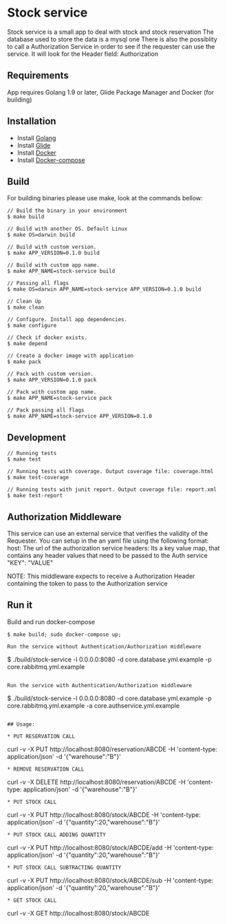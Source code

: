 # Stock service
Stock service is a small app to deal with stock and stock reservation
The database used to store the data is a mysql one
There is also the possiblity to call a Authorization Service in order to see if the requester can use the service.
It will look for the Header field: Authorization

## Requirements
App requires Golang 1.9 or later, Glide Package Manager and Docker (for building)

## Installation
- Install [Golang](https://golang.org/doc/install)
- Install [Glide](https://glide.sh)
- Install [Docker](https://www.docker.com/)
- Install [Docker-compose](https://docs.docker.com/compose/)

## Build
For building binaries please use make, look at the commands bellow:

```
// Build the binary in your environment
$ make build

// Build with another OS. Default Linux
$ make OS=darwin build

// Build with custom version.
$ make APP_VERSION=0.1.0 build

// Build with custom app name.
$ make APP_NAME=stock-service build

// Passing all flags
$ make OS=darwin APP_NAME=stock-service APP_VERSION=0.1.0 build

// Clean Up
$ make clean

// Configure. Install app dependencies.
$ make configure

// Check if docker exists.
$ make depend

// Create a docker image with application
$ make pack

// Pack with custom version.
$ make APP_VERSION=0.1.0 pack

// Pack with custom app name.
$ make APP_NAME=stock-service pack

// Pack passing all flags
$ make APP_NAME=stock-service APP_VERSION=0.1.0
```

## Development
```
// Running tests
$ make test

// Running tests with coverage. Output coverage file: coverage.html
$ make test-coverage

// Running tests with junit report. Output coverage file: report.xml
$ make test-report
```

## Authorization Middleware
This service can use an external service that verifies the validity of the Requester.
You can setup in the an yaml file using the following format:
	host: The url of the authorization service
	headers: Its a key value map, that contains any header values that need to be passed to the Auth service
 		"KEY":
 			"VALUE"

NOTE: This middleware expects to receive a Authorization Header containing the token to pass to the Authorization service
## Run it

Build and run docker-compose
```
$ make build; sudo docker-compose up;

Run the service without Authentication/Authorization middleware
```
$ ./build/stock-service -l 0.0.0.0:8080 -d core.database.yml.example -p core.rabbitmq.yml.example
```

Run the service with Authentication/Authorization middleware
```
$ ./build/stock-service -l 0.0.0.0:8080 -d core.database.yml.example -p core.rabbitmq.yml.example -a core.authservice.yml.example
```

## Usage:

* PUT RESERVATION CALL
```
curl -v -X PUT http://localhost:8080/reservation/ABCDE -H 'content-type: application/json' -d '{"warehouse":"B"}'
```
* REMOVE RESERVATION CALL
```
curl -v -X DELETE http://localhost:8080/reservation/ABCDE -H 'content-type: application/json' -d '{"warehouse":"B"}'
```
* PUT STOCK CALL
```
curl -v -X PUT http://localhost:8080/stock/ABCDE -H 'content-type: application/json' -d '{"quantity":20,"warehouse":"B"}'
```
* PUT STOCK CALL ADDING QUANTITY
```
curl -v -X PUT http://localhost:8080/stock/ABCDE/add -H 'content-type: application/json' -d '{"quantity":20,"warehouse":"B"}'
```
* PUT STOCK CALL SUBTRACTING QUANTITY
```
curl -v -X PUT http://localhost:8080/stock/ABCDE/sub -H 'content-type: application/json' -d '{"quantity":20,"warehouse":"B"}'
```
* GET STOCK CALL
```
curl -v -X GET http://localhost:8080/stock/ABCDE
```